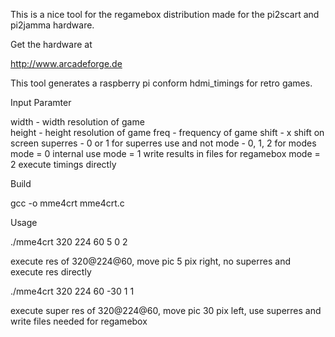 This is a nice tool for the regamebox distribution 
made for the pi2scart and pi2jamma hardware. 

Get the hardware at 

http://www.arcadeforge.de


This tool generates a raspberry pi conform hdmi_timings for retro games.

Input Paramter

width - width resolution of game  
height - height resolution of game
freq - frequency of game
shift - x shift on screen
superres - 0 or 1 for superres use and not
mode - 0, 1, 2 for modes
  mode = 0 internal use
  mode = 1 write results in files for regamebox
  mode = 2 execute timings directly

Build

gcc -o mme4crt mme4crt.c

Usage

./mme4crt 320 224 60 5 0 2

execute res of 320@224@60, move pic 5 pix right, no superres and execute res directly


./mme4crt 320 224 60 -30 1 1  

execute super res of 320@224@60, move pic 30 pix left, use superres and write files needed for regamebox

